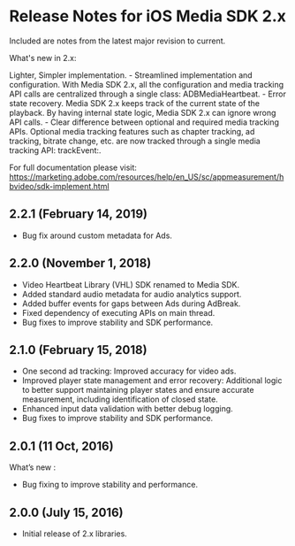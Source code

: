 # Release Notes for iOS Media SDK 2.x

Included are notes from the latest major revision to current.

What's new in 2.x:

Lighter, Simpler implementation.
    - Streamlined implementation and configuration. With Media SDK 2.x, all the configuration and media tracking API calls are centralized through a single class: ADBMediaHeartbeat.
    - Error state recovery. Media SDK 2.x keeps track of the current state of the playback. By having internal state logic, Media SDK 2.x can ignore wrong API calls.
    - Clear difference between optional and required media tracking APIs. Optional media tracking features such as chapter tracking, ad tracking, bitrate change, etc. are now tracked through a single media tracking API: trackEvent:.

For full documentation please visit:
https://marketing.adobe.com/resources/help/en_US/sc/appmeasurement/hbvideo/sdk-implement.html

## 2.2.1 (February 14, 2019)
- Bug fix around custom metadata for Ads.

## 2.2.0 (November 1, 2018)
- Video Heartbeat Library (VHL) SDK renamed to Media SDK.
- Added standard audio metadata for audio analytics support.
- Added buffer events for gaps between Ads during AdBreak.
- Fixed dependency of executing APIs on main thread.
- Bug fixes to improve stability and SDK performance.

## 2.1.0 (February 15, 2018)
- One second ad tracking: Improved accuracy for video ads.
- Improved player state management and error recovery: Additional logic to better support maintaining player states and ensure accurate measurement, including identification of closed state.
- Enhanced input data validation with better debug logging.
- Bug fixes to improve stability and SDK performance.

## 2.0.1 (11 Oct, 2016)
What’s new :
- Bug fixing to improve stability and performance.

## 2.0.0 (July 15, 2016)
- Initial release of 2.x libraries.

